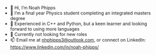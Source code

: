 - 👋 Hi, I’m Noah Phipps
- 👀 I’m a final year Physics student completing an integrated masters degree
- 🌱 Experienced in C++ and Python, but a keen learner and looking forward to using more languages
- 💞️ Currently not looking for new roles
- 📫 Email me at nhphipps3@outlook.com, or connect on LinkedIn: https://www.linkedin.com/in/noah-phipps/
